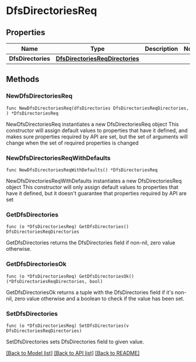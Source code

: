 # DfsDirectoriesReq

## Properties

Name | Type | Description | Notes
------------ | ------------- | ------------- | -------------
**DfsDirectories** | [**DfsDirectoriesReqDirectories**](DfsDirectoriesReqDirectories.md) |  | 

## Methods

### NewDfsDirectoriesReq

`func NewDfsDirectoriesReq(dfsDirectories DfsDirectoriesReqDirectories, ) *DfsDirectoriesReq`

NewDfsDirectoriesReq instantiates a new DfsDirectoriesReq object
This constructor will assign default values to properties that have it defined,
and makes sure properties required by API are set, but the set of arguments
will change when the set of required properties is changed

### NewDfsDirectoriesReqWithDefaults

`func NewDfsDirectoriesReqWithDefaults() *DfsDirectoriesReq`

NewDfsDirectoriesReqWithDefaults instantiates a new DfsDirectoriesReq object
This constructor will only assign default values to properties that have it defined,
but it doesn't guarantee that properties required by API are set

### GetDfsDirectories

`func (o *DfsDirectoriesReq) GetDfsDirectories() DfsDirectoriesReqDirectories`

GetDfsDirectories returns the DfsDirectories field if non-nil, zero value otherwise.

### GetDfsDirectoriesOk

`func (o *DfsDirectoriesReq) GetDfsDirectoriesOk() (*DfsDirectoriesReqDirectories, bool)`

GetDfsDirectoriesOk returns a tuple with the DfsDirectories field if it's non-nil, zero value otherwise
and a boolean to check if the value has been set.

### SetDfsDirectories

`func (o *DfsDirectoriesReq) SetDfsDirectories(v DfsDirectoriesReqDirectories)`

SetDfsDirectories sets DfsDirectories field to given value.



[[Back to Model list]](../README.md#documentation-for-models) [[Back to API list]](../README.md#documentation-for-api-endpoints) [[Back to README]](../README.md)


